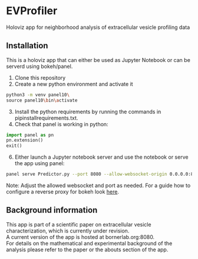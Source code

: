 # EVProfiler
Holoviz app for neighborhood analysis of extracellular vesicle profiling data

## Installation
This is a holoviz app that can either be used as Jupyter Notebook or can be serverd using bokeh/panel.

1. Clone this repository
2. Create a new python environment and activate it  
```bash
python3 -m venv panel10\
source panel10\bin\activate
```
3. Install the python requirements by running the commands in pipinstallrequirements.txt.
4. Check that panel is working in python:
```python
import panel as pn
pn.extension()  
exit()
```
6. Either launch a Jupyter notebook server and use the notebook or serve the app using panel:  
```bash
panel serve Predictor.py --port 8080 --allow-websocket-origin 0.0.0.0:8080 &
```
Note: Adjust the allowed websocket and port as needed. For a guide how to configure a reverse proxy for bokeh look
[here](https://docs.bokeh.org/en/latest/docs/user_guide/server.html#basic-reverse-proxy-setup).

## Background information
This app is part of a scientific paper on extracellular vesicle characterization, which is currently under revision.  
A current version of the app is hosted at bornerlab.org:8080.  
For details on the mathematical and experimental background of the analysis please refer to the paper or the abouts section of the app.
